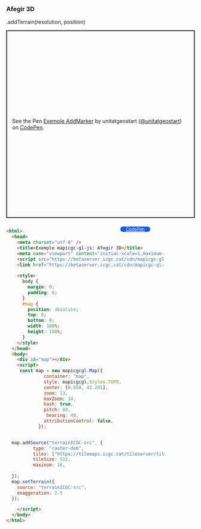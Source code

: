 ### Afegir 3D 

.addTerrain(resolution, position)
<p class="codepen" data-height="500" data-theme-id="light" data-slug-hash="ExMEBxz" data-editable="true" data-user="unitatgeostart" style="height: 500px; box-sizing: border-box; display: flex; align-items: center; justify-content: center; border: 2px solid; margin: 1em 0; padding: 1em;">
  <span>See the Pen <a href="https://codepen.io/unitatgeostart/pen/ExMEBxz">
  Exemple AddMarker</a> by unitatgeostart (<a href="https://codepen.io/unitatgeostart">@unitatgeostart</a>)
  on <a href="https://codepen.io">CodePen</a>.</span>
</p>
<script async src="https://cpwebassets.codepen.io/assets/embed/ei.js"></script>

<a style="color: white" target="_blank" class=" button btn btn-primary" href="https://codepen.io/unitatgeostart/pen/ExMEBxz">CodePen</a>



<style>
  .button{
    position: relative;
    top: 9px;
    z-index: 1;
    /* right: -46px; */
    width: 80px;
    float: right;
    right: 119px;
    background-color: #0d58ff;
    border-radius: 10px;
    text-align: -webkit-center;
    font-size: smaller;
    
  }
    .button:hover{

    background-color: #032879;

  }
  </style>

```html 

<html>
  <head>
    <meta charset="utf-8" />
    <title>Exemple mapicgc-gl-js: Afegir 3D</title>
    <meta name="viewport" content="initial-scale=1,maximum-scale=1,user-scalable=no" />
    <script src="https://betaserver.icgc.cat/cdn/mapicgc-gl-js/mapicgc-gl.js"></script>
    <link href="https://betaserver.icgc.cat/cdn/mapicgc-gl-js/mapicgc-gl.css" rel="stylesheet" />
  
    <style>
      body {
        margin: 0;
        padding: 0;
      }
      #map {
        position: absolute;
        top: 0;
        bottom: 0;
        width: 100%;
        height: 100%;
      }
    </style>
  </head>
  <body>
    <div id="map"></div>
    <script>
     const map = new mapicgcgl.Map({
              container: "map",
              style: mapicgcgl.Styles.TOPO,
              center: [0.959, 42.201],
              zoom: 13,
              maxZoom: 14,
              hash: true,
              pitch: 80,
               bearing: 40,
              attributionControl: false,
            });


  map.addSource("terrainICGC-src", {
          type: "raster-dem",
          tiles: ["https://tilemaps.icgc.cat/tileserver/tileserver.php/terreny_icgc_2m_rgb/{z}/{x}/{y}.png"],
          tileSize: 512,
          maxzoom: 16,
        
  });
  map.setTerrain({
    source: "terrainICGC-src",
    exaggeration: 2.5
  });

    </script>
  </body>
</html>
```
